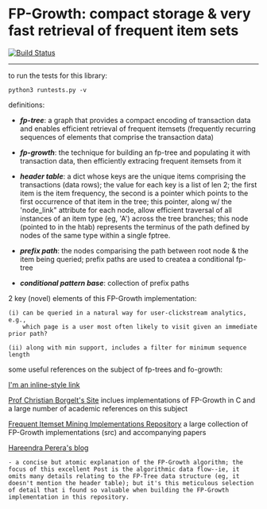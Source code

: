 FP-Growth: compact storage & very fast retrieval of frequent item sets
=======================

[![Build Status](https://travis-ci.org/alexland/fp-growth-for-frequent-itemsets.png?branch=master)](https://travis-ci.org/alexland/fp-growth-for-frequent-itemsets)

-----

to run the tests for this library:

```
python3 runtests.py -v

```

definitions:

*  _**fp-tree**_: a graph that provides a compact encoding of transaction data and enables efficient retrieval of frequent itemsets (frequently recurring sequences of elements that comprise the transaction data)

* _**fp-growth**_: the technique for building an fp-tree and populating it with transaction data, then efficiently extracing frequent itemsets from it

* _**header table**_: a dict whose keys are the unique items comprising the
transactions (data rows); the value for each key is a list of len 2; the first
item is the item frequency, the second is a pointer which points to the
first occurrence of that item in the tree; this pointer, along w/
the 'node_link" attribute for each node, allow efficient traversal of all
instances of an item type (eg, 'A') across the tree branches; this node
(pointed to in the htab) represents the terminus of the path defined
by nodes of the same type within a single fptree.

* _**prefix path**_: the nodes comparising the path between root node & the
	 item being queried; prefix paths are used to createa
	 a conditional fp-tree

* _**conditional pattern base**_: collection of prefix paths


2 key (novel) elements of this FP-Growth implementation:

	(i) can be queried in a natural way for user-clickstream analytics, e.g.,
		which page is a user most often likely to visit given an immediate prior path?

	(ii) along with min support, includes a filter for minimum sequence length


some useful references on the subject of fp-trees and fo-growth:

[I'm an inline-style link](https://www.google.com)

[Prof Christian Borgelt's Site](http://www.borgelt.net/fpgrowth.html) inclues implementations of FP-Growth in C and a large number of academic references on this subject

[Frequent Itemset Mining Implementations Repository](http://fimi.ua.ac.be/src/) a large collection of FP-Growth implementations (src) and accompanying papers

[Hareendra Perera's blog](http://hareenlaks.blogspot.com/2011/06/fp-tree-example-how-to-identify.html)

    - a concise but atomic explanation of the FP-Growth algorithm; the focus of this excellent Post is the algorithmic data flow--ie, it omits many details relating to the FP-Tree data structure (eg, it doesn't mention the header table); but it's this meticulous selection of detail that i found so valuable when building the FP-Growth implementation in this repository.